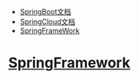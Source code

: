 - [SpringBoot文档](https://docs.spring.io/spring-boot/docs/current/reference/html/)
- [SpringCloud文档](https://docs.spring.io/spring-cloud/docs/current/reference/html/)
- [SpringFrameWork](https://docs.spring.io/spring-framework/docs/current/reference/html/)
# [SpringFramework](./Spring/SpringFrameWork)
